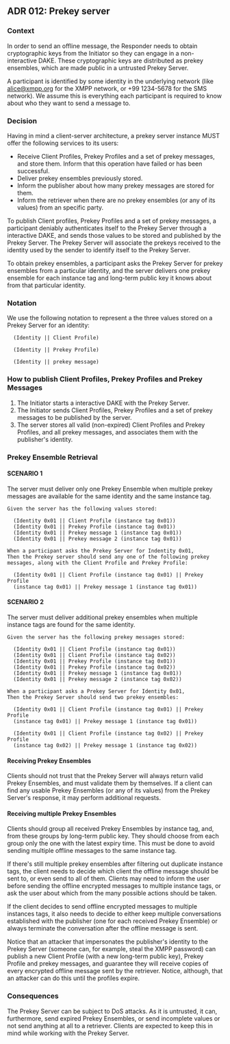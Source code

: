 ## ADR 012: Prekey server

### Context

In order to send an offline message, the Responder needs to obtain cryptographic
keys from the Initiator so they can engage in a non-interactive DAKE. These
cryptographic keys are distributed as prekey ensembles, which are made public in
a untrusted Prekey Server.

A participant is identified by some identity in the underlying network (like
alice@xmpp.org for the XMPP network, or +99 1234-5678 for the SMS network).
We assume this is everything each participant is required to know about who they
want to send a message to.

### Decision

Having in mind a client-server architecture, a prekey server instance MUST offer
the following services to its users:

- Receive Client Profiles, Prekey Profiles and a set of prekey messages, and
  store them. Inform that this operation have failed or has been successful.
- Deliver prekey ensembles previously stored.
- Inform the publisher about how many prekey messages are stored for them.
- Inform the retriever when there are no prekey ensembles (or any of its values)
  from an specific party.

To publish Client profiles, Prekey Profiles and a set of prekey messages, a
participant deniably authenticates itself to the Prekey Server through a
interactive DAKE, and sends those values to be stored and published by the
Prekey Server. The Prekey Server will associate the prekeys received to the
identity used by the sender to identify itself to the Prekey Server.

To obtain prekey ensembles, a participant asks the Prekey Server for prekey
ensembles from a particular identity, and the server delivers one prekey ensemble
for each instance tag and long-term public key it knows about from that
particular identity.

### Notation

We use the following notation to represent a the three values stored on a
Prekey Server for an identity:

```
  (Identity || Client Profile)
```

```
  (Identity || Prekey Profile)
```

```
  (Identity || prekey message)
```

### How to publish Client Profiles, Prekey Profiles and Prekey Messages

1. The Initiator starts a interactive DAKE with the Prekey Server.
2. The Initiator sends Client Profiles, Prekey Profiles and a set of prekey
   messages to be published by the server.
3. The server stores all valid (non-expired) Client Profiles and Prekey
   Profiles, and all prekey messages, and associates them with the publisher's
   identity.

### Prekey Ensemble Retrieval

#### SCENARIO 1

The server must deliver only one Prekey Ensemble when multiple prekey messages
are available for the same identity and the same instance tag.

    Given the server has the following values stored:

      (Identity 0x01 || Client Profile (instance tag 0x01))
      (Identity 0x01 || Prekey Profile (instance tag 0x01))
      (Identity 0x01 || Prekey message 1 (instance tag 0x01))
      (Identity 0x01 || Prekey message 2 (instance tag 0x01))

    When a participant asks the Prekey Server for Indentity 0x01,
    Then the Prekey server should send any one of the following prekey
    messages, along with the Client Profile and Prekey Profile:

      (Identity 0x01 || Client Profile (instance tag 0x01) || Prekey Profile
      (instance tag 0x01) || Prekey message 1 (instance tag 0x01))

#### SCENARIO 2

The server must deliver additional prekey ensembles when multiple instance tags
are found for the same identity.

    Given the server has the following prekey messages stored:

      (Identity 0x01 || Client Profile (instance tag 0x01))
      (Identity 0x01 || Client Profile (instance tag 0x02))
      (Identity 0x01 || Prekey Profile (instance tag 0x01))
      (Identity 0x01 || Prekey Profile (instance tag 0x02))
      (Identity 0x01 || Prekey message 1 (instance tag 0x01))
      (Identity 0x01 || Prekey message 2 (instance tag 0x02))

    When a participant asks a Prekey Server for Identity 0x01,
    Then the Prekey Server should send two prekey ensembles:

      (Identity 0x01 || Client Profile (instance tag 0x01) || Prekey Profile
      (instance tag 0x01) || Prekey message 1 (instance tag 0x01))

      (Identity 0x01 || Client Profile (instance tag 0x02) || Prekey Profile
      (instance tag 0x02) || Prekey message 1 (instance tag 0x02))

#### Receiving Prekey Ensembles

Clients should not trust that the Prekey Server will always return valid Prekey
Ensembles, and must validate them by themselves. If a client can find any usable
Prekey Ensembles (or any of its values) from the Prekey Server's response, it
may perform additional requests.

#### Receiving multiple Prekey Ensembles

Clients should group all received Prekey Ensembles by instance tag, and, from
these groups by long-term public key. They should choose from each group only
the one with the latest expiry time. This must be done to avoid sending multiple
offline messages to the same instance tag.

If there's still multiple prekey ensembles after filtering out duplicate
instance tags, the client needs to decide which client the offline message
should be sent to, or even send to all of them. Clients may need to inform
the user before sending the offline encrypted messages to multiple instance
tags, or ask the user about which from the many possible actions should be
taken.

If the client decides to send offline encrypted messages to multiple instances
tags, it also needs to decide to either keep multiple conversations established
with the publisher (one for each received Prekey Ensemble) or always terminate
the conversation after the offline message is sent.

Notice that an attacker that impersonates the publisher's identity to the
Prekey Server (someone can, for example, steal the XMPP password) can publish a
new Client Profile (with a new long-term public key), Prekey Profile and prekey
messages, and guarantee they will receive copies of every encrypted offline
message sent by the retriever. Notice, although, that an attacker can do this
until the profiles expire.

### Consequences

The Prekey Server can be subject to DoS attacks. As it is untrusted, it can,
furthermore, send expired Prekey Ensembles, or send incomplete values or not
send anything at all to a retriever. Clients are expected to keep this in mind
while working with the Prekey Server.
